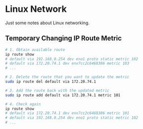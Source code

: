 # Linux Network

Just some notes about Linux networking.

## Temporary Changing IP Route Metric

```bash
# 1. Obtain available route
ip route show
# default via 192.168.0.254 dev eno1 proto static metric 102
# default via 172.20.74.1 dev enx7cc2c6468386 metric 103
# ...

# 2. Delete the route that you want to update the metric
sudo ip route del default via 172.20.74.1

# 3. Add the route back with the updated metric
sudo ip route add default via 172.20.74.1 metric 101

# 4. Check again
ip route show
# default via 172.20.74.1 dev enx7cc2c6468386 metric 101
# default via 192.168.0.254 dev eno1 proto static metric 102
# ...
```
